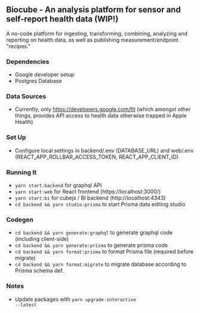 ## Biocube - An analysis platform for sensor and self-report health data (WIP!)
A no-code platform for ingesting, transforming, combining, analyzing and reporting on health data, as well as publishing measurement/endpoint "recipes." 

### Dependencies
* Google developer setup
* Postgres Database

### Data Sources
* Currently, only https://developers.google.com/fit (which amongst other things, provides API access to health data otherwise trapped in Apple Health)

### Set Up
* Configure local settings in backend/.env (DATABASE_URL) and web/.env (REACT_APP_ROLLBAR_ACCESS_TOKEN, REACT_APP_CLIENT_ID) 

### Running It
* <code>yarn start:backend</code> for graphql API
* <code>yarn start:web</code> for React frontend (https://localhost:3000/)
* <code>yarn start:bi</code> for cubejs / BI backend (http://localhost:4343)
* <code>cd backend && yarn studio:prisma</code> to start Prisma data editing studio

### Codegen
* <code>cd backend && yarn generate:graphql</code> to generate graphql code (including client-side)
* <code>cd backend && yarn generate:prisma</code> to generate prisma code
* <code>cd backend && yarn format:prisma</code> to format Prisma file (required before migrate)
* <code>cd backend && yarn format:migrate</code> to migrate database according to Prisma schema def.

### Notes
* Update packages with <code>yarn upgrade-interactive --latest</code>
